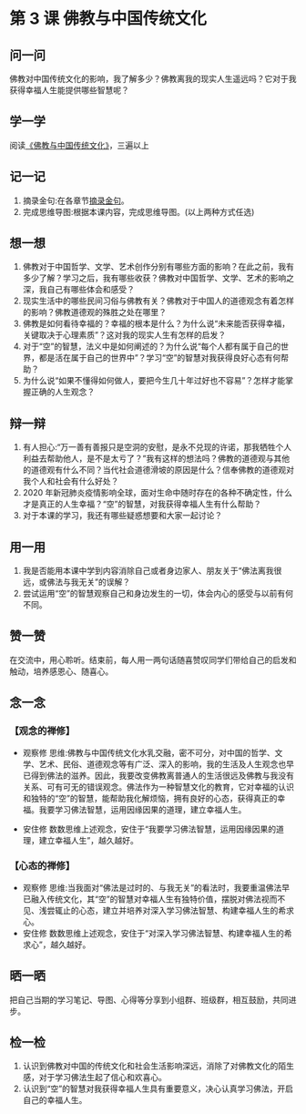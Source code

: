 
# 第 3 课 佛教与中国传统文化

## 问一问

佛教对中国传统文化的影响，我了解多少？佛教离我的现实人生遥远吗？它对于我获得幸福人生能提供哪些智慧呢？

## 学一学

阅读[《佛教与中国传统文化》](text)，三遍以上

## 记一记

1. 摘录金句:在各章节[摘录金句](note)。
2. 完成思维导图:根据本课内容，完成思维导图。(以上两种方式任选)

## 想一想

1. 佛教对于中国哲学、文学、艺术创作分别有哪些方面的影响？在此之前，我有多少了解？学习之后，我有哪些收获？佛教对中国哲学、文学、艺术的影响之深，我自己有哪些体会和感受？
2. 现实生活中的哪些民间习俗与佛教有关？佛教对于中国人的道德观念有着怎样的影响？佛教道德观的殊胜之处在哪里？
3. 佛教是如何看待幸福的？幸福的根本是什么？为什么说“未来能否获得幸福，关键取决于心理素质”？这对我的现实人生有怎样的启发？
4. 对于“空”的智慧，法义中是如何阐述的？为什么说“每个人都有属于自己的世界，都是活在属于自己的世界中”？学习“空”的智慧对我获得良好心态有何帮助？
5. 为什么说“如果不懂得如何做人，要把今生几十年过好也不容易”？怎样才能掌握正确的人生观念？

## 辩一辩

1. 有人担心:“万一善有善报只是空洞的安慰，是永不兑现的许诺，那我牺牲个人利益去帮助他人，是不是太亏了？”我有这样的想法吗？佛教的道德观与其他的道德观有什么不同？当代社会道德滑坡的原因是什么？信奉佛教的道德观对我个人和社会有什么好处？
2. 2020 年新冠肺炎疫情影响全球，面对生命中随时存在的各种不确定性，什么才是真正的人生幸福？“空”的智慧，对我获得幸福人生有什么帮助？
3. 对于本课的学习，我还有哪些疑惑想要和大家一起讨论？

## 用一用

1. 我是否能用本课中学到内容消除自己或者身边家人、朋友关于“佛法离我很远，或佛法与我无关”的误解？
2. 尝试运用“空”的智慧观察自己和身边发生的一切，体会内心的感受与以前有何不同。

## 赞一赞

在交流中，用心聆听。结束前，每人用一两句话随喜赞叹同学们带给自己的启发和触动，培养感恩心、随喜心。

## 念一念

### 【观念的禅修】

  - 观察修
    思维:佛教与中国传统文化水乳交融，密不可分，对中国的哲学、文学、艺术、民俗、道德观念等有广泛、深入的影响，我的生活及人生观念也早已得到佛法的滋养。因此，我要改变佛教离普通人的生活很远及佛教与我没有关系、可有可无的错误观念。佛法作为一种智慧文化的教育，它对幸福的认识和独特的“空”的智慧，能帮助我化解烦恼，拥有良好的心态，获得真正的幸福。我要学习佛法智慧，运用因缘因果的道理，建立幸福人生。

  - 安住修
    数数思维上述观念，安住于“我要学习佛法智慧，运用因缘因果的道理，建立幸福人生”，越久越好。

### 【心态的禅修】

  - 观察修
    思维:当我面对“佛法是过时的、与我无关”的看法时，我要重温佛法早已融入传统文化，其“空”的智慧对幸福人生有独特价值，摆脱对佛法视而不见、浅尝辄止的心态，建立并培养对深入学习佛法智慧、构建幸福人生的希求心。
  - 安住修
    数数思维上述观念，安住于“对深入学习佛法智慧、构建幸福人生的希求心”，越久越好。

## 晒一晒

把自己当期的学习笔记、导图、心得等分享到小组群、班级群，相互鼓励，共同进步。

## 检一检

1. 认识到佛教对中国的传统文化和社会生活影响深远，消除了对佛教文化的陌生感，对于学习佛法生起了信心和欢喜心。
2. 认识到“空”的智慧对我获得幸福人生具有重要意义，决心认真学习佛法，开启自己的幸福人生。
